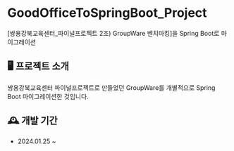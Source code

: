 # GoodOfficeToSpringBoot_Project
[쌍용강북교육센터_파이널프로젝트 2조) GroupWare 벤치마킹]을 Spring Boot로 마이그레이션
<br>

## 🖥️ 프로젝트 소개
쌍용강북교육센터 파이널프로젝트로 만들었던 GroupWare를 개별적으로 Spring Boot 마이그레이션한 것입니다.

## 🕰️ 개발 기간
- 2024.01.25 ~ 
